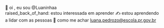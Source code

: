 :raised_hands: oi , eu sou @Luaninhaa  
raised_back_of_hand:	 estou interessada em aprender
:writing_hand: estou aprendendo a lidar com as pessoas
:clap: como me achar luana.pedrozo@escola.pr.gov.br
